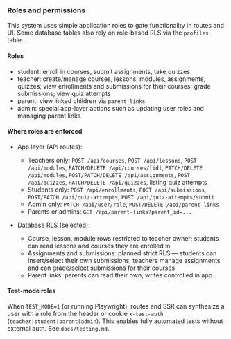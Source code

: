 ### Roles and permissions

This system uses simple application roles to gate functionality in routes and UI. Some database tables also rely on role-based RLS via the `profiles` table.

#### Roles

- student: enroll in courses, submit assignments, take quizzes
- teacher: create/manage courses, lessons, modules, assignments, quizzes; view enrollments and submissions for their courses; grade submissions; view quiz attempts
- parent: view linked children via `parent_links`
- admin: special app-layer actions such as updating user roles and managing parent links

#### Where roles are enforced

- App layer (API routes):
  - Teachers only: `POST /api/courses`, `POST /api/lessons`, `POST /api/modules`, `PATCH/DELETE /api/courses/[id]`, `PATCH/DELETE /api/modules`, `POST/PATCH/DELETE /api/assignments`, `POST /api/quizzes`, `PATCH/DELETE /api/quizzes`, listing quiz attempts
  - Students only: `POST /api/enrollments`, `POST /api/submissions`, `POST/PATCH /api/quiz-attempts`, `POST /api/quiz-attempts/submit`
  - Admin only: `PATCH /api/user/role`, `POST/DELETE /api/parent-links`
  - Parents or admins: `GET /api/parent-links?parent_id=...`

- Database RLS (selected):
  - Course, lesson, module rows restricted to teacher owner; students can read lessons and courses they are enrolled in
  - Assignments and submissions: planned strict RLS — students can insert/select their own submissions; teachers manage assignments and can grade/select submissions for their courses
  - Parent links: parents can read their own; writes controlled in app

#### Test-mode roles

When `TEST_MODE=1` (or running Playwright), routes and SSR can synthesize a user with a role from the header or cookie `x-test-auth` (`teacher|student|parent|admin`). This enables fully automated tests without external auth. See `docs/testing.md`.


